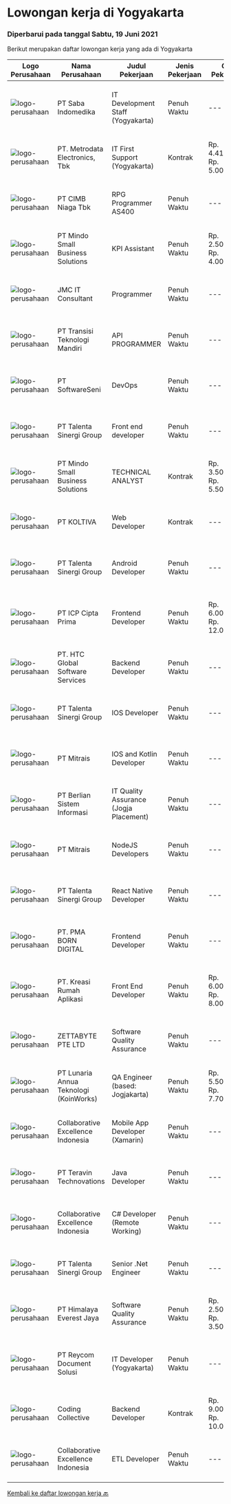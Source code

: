 
  # Lowongan kerja di Yogyakarta

  ### Diperbarui pada tanggal Sabtu, 19 Juni 2021

  Berikut merupakan daftar lowongan kerja yang ada di Yogyakarta

  |Logo Perusahaan | Nama Perusahaan | Judul Pekerjaan | Jenis Pekerjaan | Gaji Pekerjaan | Lokasi | Deskripsi | Tanggal diunggah | Pranala |
  | -------------- | --------------- | --------------- | --------- | --------- | -------------- | ------- | ----------- | ----------- |
  |![logo-perusahaan](https://image-service-cdn.seek.com.au/fd4e0e8b1c4e3845b01f36c504d8073041e3b470/ee4dce1061f3f616224767ad58cb2fc751b8d2dc)|PT Saba Indomedika|IT Development Staff (Yogyakarta)|Penuh Waktu|---|Yogyakarta|Deskripsi Pekerjaan Membuat program untuk kebutuhan perusahaan khususnya aplikasi Finance Memformulasikan spesifikasi program dan basic prototypes...|Jumat, 18 Juni 2021|https://www.jobstreet.co.id/id/job/it-development-staff-yogyakarta-3560234?token=0~451e8b48-6e54-489d-b75c-37f0c0b9fced&sectionRank=1&jobId=jobstreet-id-job-3560234|
|![logo-perusahaan](https://image-service-cdn.seek.com.au/0d75518309b56a3cff39daa569b0ba02cc7a22f2/ee4dce1061f3f616224767ad58cb2fc751b8d2dc)|PT. Metrodata Electronics, Tbk|IT First Support (Yogyakarta)|Kontrak|Rp. 4.417.000-Rp. 5.000.000|Yogyakarta|Spesifikasi Personil : Minimal Pendidikan D3 / S1 Teknik Komputer, Teknik Informatika, dan pendidikan setara lainnya Memiliki pengalaman minimal 1...|Jumat, 18 Juni 2021|https://www.jobstreet.co.id/id/job/it-first-support-yogyakarta-3560581?token=0~451e8b48-6e54-489d-b75c-37f0c0b9fced&sectionRank=2&jobId=jobstreet-id-job-3560581|
|![logo-perusahaan](https://image-service-cdn.seek.com.au/2c6f6f12cb15b08239744ca7630b97fee07e84ce/ee4dce1061f3f616224767ad58cb2fc751b8d2dc)|PT CIMB Niaga Tbk|RPG Programmer AS400|Penuh Waktu|---|Jakarta Raya|Job Description: Create new program and modification as required by business unit; Prepare system solution on root cause as preventive action; Create...|Jumat, 18 Juni 2021|https://www.jobstreet.co.id/id/job/rpg-programmer-as400-3559775?token=0~451e8b48-6e54-489d-b75c-37f0c0b9fced&sectionRank=3&jobId=jobstreet-id-job-3559775|
|![logo-perusahaan](https://image-service-cdn.seek.com.au/bd9c5207a79d42ed096a1b2bad14bef66654f2f2/ee4dce1061f3f616224767ad58cb2fc751b8d2dc)|PT Mindo Small Business Solutions|KPI Assistant|Penuh Waktu|Rp. 2.500.000-Rp. 4.000.000|Yogyakarta|Job DescriptionYou will be working in a small team with these main responsibilities: Overseeing all the business operations and reporting to the...|Rabu, 16 Juni 2021|https://www.jobstreet.co.id/id/job/kpi-assistant-3557844?token=0~451e8b48-6e54-489d-b75c-37f0c0b9fced&sectionRank=4&jobId=jobstreet-id-job-3557844|
|![logo-perusahaan](https://image-service-cdn.seek.com.au/202d50bdd77cb071a117c4bf58472add63434e03/ee4dce1061f3f616224767ad58cb2fc751b8d2dc)|JMC IT Consultant|Programmer|Penuh Waktu|---|Bantul|Greetings! We are growing IT Consultant that focused on E-Gov industry. Within 12 years, we are already helping more than 300 IT development in...|Kamis, 17 Juni 2021|https://www.jobstreet.co.id/id/job/programmer-3550587?token=0~451e8b48-6e54-489d-b75c-37f0c0b9fced&sectionRank=5&jobId=jobstreet-id-job-3550587|
|![logo-perusahaan](https://image-service-cdn.seek.com.au/b282dd8b9ab3571cdc718527a8470c39dde8a380/ee4dce1061f3f616224767ad58cb2fc751b8d2dc)|PT Transisi Teknologi Mandiri|API PROGRAMMER|Penuh Waktu|---|Sleman|Kualifikasi: Kandidat memiliki kemampuan komunikasi dan interpersonal yang baik (manners before knowledge) Kandidat memiliki pengalaman minimal 1...|Jumat, 18 Juni 2021|https://www.jobstreet.co.id/id/job/api-programmer-3559861?token=0~451e8b48-6e54-489d-b75c-37f0c0b9fced&sectionRank=6&jobId=jobstreet-id-job-3559861|
|![logo-perusahaan](https://image-service-cdn.seek.com.au/c05a3e3e627c08dd9cbb310c1a48f4a5a42787b6/ee4dce1061f3f616224767ad58cb2fc751b8d2dc)|PT SoftwareSeni|DevOps|Penuh Waktu|---|Yogyakarta|SoftwareSeni is a Software Development Company based in Yogyakarta &amp; Australia. We love solving tough problems – from user experience to design...|Jumat, 18 Juni 2021|https://www.jobstreet.co.id/id/job/devops-3545343?token=0~451e8b48-6e54-489d-b75c-37f0c0b9fced&sectionRank=7&jobId=jobstreet-id-job-3545343|
|![logo-perusahaan](https://image-service-cdn.seek.com.au/b8333d5272889c77ffbe82c3e7d5008aaef6464d/ee4dce1061f3f616224767ad58cb2fc751b8d2dc)|PT Talenta Sinergi Group|Front end developer|Penuh Waktu|---|Jakarta Raya|What you’ll be doing Develop SPA with Angular 4+ / ReactJS / Vue framework Converting design from UI / UX to code. Writing clean, maintainable and...|Jumat, 18 Juni 2021|https://www.jobstreet.co.id/id/job/front-end-developer-3552270?token=0~451e8b48-6e54-489d-b75c-37f0c0b9fced&sectionRank=8&jobId=jobstreet-id-job-3552270|
|![logo-perusahaan](https://image-service-cdn.seek.com.au/bd9c5207a79d42ed096a1b2bad14bef66654f2f2/ee4dce1061f3f616224767ad58cb2fc751b8d2dc)|PT Mindo Small Business Solutions|TECHNICAL ANALYST|Kontrak|Rp. 3.500.000-Rp. 5.500.000|Yogyakarta|Job Description : Provide incoming help requests from end-users and prioritize/escalate the issues appropriately. Investigating technical/data issues...|Kamis, 17 Juni 2021|https://www.jobstreet.co.id/id/job/technical-analyst-3559600?token=0~451e8b48-6e54-489d-b75c-37f0c0b9fced&sectionRank=9&jobId=jobstreet-id-job-3559600|
|![logo-perusahaan](https://image-service-cdn.seek.com.au/c722a803b1d921d6d97b57b4df8a14b7a3bb09c5/ee4dce1061f3f616224767ad58cb2fc751b8d2dc)|PT KOLTIVA|Web Developer|Kontrak|---|Yogyakarta|RESPONSIBILITIES : · Analyze user requirements to determine technical requirements.· Write, design, or edit web page content, or produce other direct...|Jumat, 18 Juni 2021|https://www.jobstreet.co.id/id/job/web-developer-3551297?token=0~451e8b48-6e54-489d-b75c-37f0c0b9fced&sectionRank=10&jobId=jobstreet-id-job-3551297|
|![logo-perusahaan](https://image-service-cdn.seek.com.au/b8333d5272889c77ffbe82c3e7d5008aaef6464d/ee4dce1061f3f616224767ad58cb2fc751b8d2dc)|PT Talenta Sinergi Group|Android Developer|Penuh Waktu|---|Yogyakarta|What you’ll be doing Develop Android with native technologies Converting design from UI / UX to xml. Writing clean, maintainable and efficient code...|Jumat, 18 Juni 2021|https://www.jobstreet.co.id/id/job/android-developer-3552267?token=0~451e8b48-6e54-489d-b75c-37f0c0b9fced&sectionRank=11&jobId=jobstreet-id-job-3552267|
|![logo-perusahaan](https://image-service-cdn.seek.com.au/debb5d75468f19d65a30d2f3c6399e263a546721/ee4dce1061f3f616224767ad58cb2fc751b8d2dc)|PT ICP Cipta Prima|Frontend Developer|Penuh Waktu|Rp. 6.000.000-Rp. 12.000.000|Yogyakarta|Persyaratan- Mampu menghasilkan kode berkualitas tinggi &amp; terukur- Pemahaman yang baik tentang UI responsif- Pemahaman yang baik tentang aliran...|Jumat, 18 Juni 2021|https://www.jobstreet.co.id/id/job/frontend-developer-3560759?token=0~451e8b48-6e54-489d-b75c-37f0c0b9fced&sectionRank=12&jobId=jobstreet-id-job-3560759|
|![logo-perusahaan](https://image-service-cdn.seek.com.au/81edf638f3ab4a4982d3282a5aeaa4bde3fc3e25/ee4dce1061f3f616224767ad58cb2fc751b8d2dc)|PT. HTC Global Software Services|Backend Developer|Penuh Waktu|---|Yogyakarta|Bachelor degrees in Computer Science/Information Technology Understand Architecture Microservices Good knowledge in Java programming language is a...|Jumat, 18 Juni 2021|https://www.jobstreet.co.id/id/job/backend-developer-3559800?token=0~451e8b48-6e54-489d-b75c-37f0c0b9fced&sectionRank=13&jobId=jobstreet-id-job-3559800|
|![logo-perusahaan](https://image-service-cdn.seek.com.au/b8333d5272889c77ffbe82c3e7d5008aaef6464d/ee4dce1061f3f616224767ad58cb2fc751b8d2dc)|PT Talenta Sinergi Group|IOS  Developer|Penuh Waktu|---|Yogyakarta|Responsibilities: Design and build applications for mobile platforms Ensure the performance, quality, and responsiveness of applications. Collaborate...|Jumat, 18 Juni 2021|https://www.jobstreet.co.id/id/job/ios-developer-3552271?token=0~451e8b48-6e54-489d-b75c-37f0c0b9fced&sectionRank=14&jobId=jobstreet-id-job-3552271|
|![logo-perusahaan](https://image-service-cdn.seek.com.au/969b0c47f133a1e0155056a5d964c63953dd6304/ee4dce1061f3f616224767ad58cb2fc751b8d2dc)|PT Mitrais|IOS and Kotlin Developer|Penuh Waktu|---|Bali|Build your Career with Mitrais !  We're looking for experienced iOS and Kotlin Developer to be part of our team. What will you be doing?  Liase with...|Jumat, 18 Juni 2021|https://www.jobstreet.co.id/id/job/ios-and-kotlin-developer-3551261?token=0~451e8b48-6e54-489d-b75c-37f0c0b9fced&sectionRank=15&jobId=jobstreet-id-job-3551261|
|![logo-perusahaan](https://image-service-cdn.seek.com.au/ccc0df9110fd5f01c647c290b339361a3aae7efb/ee4dce1061f3f616224767ad58cb2fc751b8d2dc)|PT Berlian Sistem Informasi|IT Quality Assurance (Jogja Placement)|Penuh Waktu|---|Yogyakarta|Minimum Requirements : Bachelor of Computer Science / Information System or equivalent professional experience in software development and testing At...|Kamis, 17 Juni 2021|https://www.jobstreet.co.id/id/job/it-quality-assurance-jogja-placement-3544536?token=0~451e8b48-6e54-489d-b75c-37f0c0b9fced&sectionRank=16&jobId=jobstreet-id-job-3544536|
|![logo-perusahaan](https://image-service-cdn.seek.com.au/969b0c47f133a1e0155056a5d964c63953dd6304/ee4dce1061f3f616224767ad58cb2fc751b8d2dc)|PT Mitrais|NodeJS Developers|Penuh Waktu|---|Bali|Build your Career with Mitrais! We're urgently looking for experienced NodeJS Developers to be part of our team for an immediate start.Our client is a...|Rabu, 16 Juni 2021|https://www.jobstreet.co.id/id/job/nodejs-developers-3557891?token=0~451e8b48-6e54-489d-b75c-37f0c0b9fced&sectionRank=17&jobId=jobstreet-id-job-3557891|
|![logo-perusahaan](https://image-service-cdn.seek.com.au/b8333d5272889c77ffbe82c3e7d5008aaef6464d/ee4dce1061f3f616224767ad58cb2fc751b8d2dc)|PT Talenta Sinergi Group|React Native Developer|Penuh Waktu|---|Yogyakarta|Requirements Able to work as team player and have good communication skill. +- 2 years development Java script (With or without framework), NodeJs...|Jumat, 18 Juni 2021|https://www.jobstreet.co.id/id/job/react-native-developer-3552274?token=0~451e8b48-6e54-489d-b75c-37f0c0b9fced&sectionRank=18&jobId=jobstreet-id-job-3552274|
|![logo-perusahaan](https://image-service-cdn.seek.com.au/b54ee54bedc3f2c143e64baf589d10fa6bdcc4bc/ee4dce1061f3f616224767ad58cb2fc751b8d2dc)|PT. PMA BORN DIGITAL|Frontend Developer|Penuh Waktu|---|Yogyakarta|MadeIndonesia was founded in 2012. What started with outsourcing only web development has now grown into a complete package of services. In addition...|Kamis, 17 Juni 2021|https://www.jobstreet.co.id/id/job/frontend-developer-3545033?token=0~451e8b48-6e54-489d-b75c-37f0c0b9fced&sectionRank=19&jobId=jobstreet-id-job-3545033|
|![logo-perusahaan](https://image-service-cdn.seek.com.au/13f7466ed464c1e6442064fa0564efac70e6da12/ee4dce1061f3f616224767ad58cb2fc751b8d2dc)|PT. Kreasi Rumah Aplikasi|Front End Developer|Penuh Waktu|Rp. 6.000.000-Rp. 8.000.000|Bantul|Memiliki pengalaman 2-5 tahun dalam pengembangan Front End Sangat memahami konsep HTML, CSS, dan Javascript Berpengalaman dalam menggunakan...|Rabu, 16 Juni 2021|https://www.jobstreet.co.id/id/job/front-end-developer-3557941?token=0~451e8b48-6e54-489d-b75c-37f0c0b9fced&sectionRank=20&jobId=jobstreet-id-job-3557941|
|![logo-perusahaan](https://image-service-cdn.seek.com.au/a9ad8fdd00d66418bb5e9ec41ddbc2318ccec822/ee4dce1061f3f616224767ad58cb2fc751b8d2dc)|ZETTABYTE PTE LTD|Software Quality Assurance|Penuh Waktu|---|Yogyakarta|Company IntroductionZettabyte is a software development company that focuses on the education sector. We work together with our multicultural team...|Rabu, 16 Juni 2021|https://www.jobstreet.co.id/id/job/software-quality-assurance-3557457?token=0~451e8b48-6e54-489d-b75c-37f0c0b9fced&sectionRank=21&jobId=jobstreet-id-job-3557457|
|![logo-perusahaan](https://image-service-cdn.seek.com.au/aab0a5465545de2bbfc9a4ae4502897f3e28e138/ee4dce1061f3f616224767ad58cb2fc751b8d2dc)|PT Lunaria Annua Teknologi (KoinWorks)|QA Engineer (based: Jogjakarta)|Penuh Waktu|Rp. 5.500.000-Rp. 7.700.000|Yogyakarta|Our team is growing bigger and we are currently searching for a QA Engineer who will be responsible to develop and execute exploratory and automated...|Jumat, 18 Juni 2021|https://www.jobstreet.co.id/id/job/qa-engineer-based:-jogjakarta-3551619?token=0~451e8b48-6e54-489d-b75c-37f0c0b9fced&sectionRank=22&jobId=jobstreet-id-job-3551619|
|![logo-perusahaan](https://image-service-cdn.seek.com.au/7145b1ba6bc0dbd678e2bf86d776dd2b1b9b81f6/ee4dce1061f3f616224767ad58cb2fc751b8d2dc)|Collaborative Excellence Indonesia|Mobile App Developer (Xamarin)|Penuh Waktu|---|Jakarta Raya|Responsibilities: Capable of understanding and delivering development according to plan Understanding software development lifecycle, solution,...|Kamis, 17 Juni 2021|https://www.jobstreet.co.id/id/job/mobile-app-developer-xamarin-3559615?token=0~451e8b48-6e54-489d-b75c-37f0c0b9fced&sectionRank=23&jobId=jobstreet-id-job-3559615|
|![logo-perusahaan](https://image-service-cdn.seek.com.au/00c5fccd7e7da99c6c551506f244b709f37b24cb/ee4dce1061f3f616224767ad58cb2fc751b8d2dc)|PT Teravin Technovations|Java Developer|Penuh Waktu|---|Jakarta Raya|We are looking for a Java Developer with experience in building high-performing, scalable, enterprise-grade applications. You will be part of a...|Jumat, 18 Juni 2021|https://www.jobstreet.co.id/id/job/java-developer-3560224?token=0~451e8b48-6e54-489d-b75c-37f0c0b9fced&sectionRank=24&jobId=jobstreet-id-job-3560224|
|![logo-perusahaan](https://image-service-cdn.seek.com.au/7145b1ba6bc0dbd678e2bf86d776dd2b1b9b81f6/ee4dce1061f3f616224767ad58cb2fc751b8d2dc)|Collaborative Excellence Indonesia|C# Developer (Remote Working)|Penuh Waktu|---|Jakarta Raya|Responsibilities: Design, coding, and testing of modules for various components of our product framework Capable of understanding and delivering...|Kamis, 17 Juni 2021|https://www.jobstreet.co.id/id/job/c-developer-remote-working-3559614?token=0~451e8b48-6e54-489d-b75c-37f0c0b9fced&sectionRank=25&jobId=jobstreet-id-job-3559614|
|![logo-perusahaan](https://image-service-cdn.seek.com.au/b8333d5272889c77ffbe82c3e7d5008aaef6464d/ee4dce1061f3f616224767ad58cb2fc751b8d2dc)|PT Talenta Sinergi Group|Senior .Net Engineer|Penuh Waktu|---|Jakarta Raya|What you’ll be doing Develop scalable enterprise application with micro services using .Net Core framework Implement and deploy server application....|Jumat, 18 Juni 2021|https://www.jobstreet.co.id/id/job/senior-net-engineer-3552269?token=0~451e8b48-6e54-489d-b75c-37f0c0b9fced&sectionRank=26&jobId=jobstreet-id-job-3552269|
|![logo-perusahaan](https://image-service-cdn.seek.com.au/918057ce7efa9e47b516240b9a1604a6c65ba38c/ee4dce1061f3f616224767ad58cb2fc751b8d2dc)|PT Himalaya Everest Jaya|Software Quality Assurance|Penuh Waktu|Rp. 2.500.000-Rp. 3.500.000|Yogyakarta|Required skills : ability to write test plans and test cases based on technical system requirement ability to think outside-of-the-box - Bugs can...|Kamis, 17 Juni 2021|https://www.jobstreet.co.id/id/job/software-quality-assurance-3558630?token=0~451e8b48-6e54-489d-b75c-37f0c0b9fced&sectionRank=27&jobId=jobstreet-id-job-3558630|
|![logo-perusahaan](https://image-service-cdn.seek.com.au/ecf6d71f6299b6febdc8e2a576a705f0519ee0ee/ee4dce1061f3f616224767ad58cb2fc751b8d2dc)|PT Reycom Document Solusi|IT Developer (Yogyakarta)|Penuh Waktu|---|Yogyakarta|Qualfication Candidate must possess at least Bachelor's Degree in Engineering (Computer/Telecommunication), Computer Science/Information Technology or...|Kamis, 17 Juni 2021|https://www.jobstreet.co.id/id/job/it-developer-yogyakarta-3544076?token=0~451e8b48-6e54-489d-b75c-37f0c0b9fced&sectionRank=28&jobId=jobstreet-id-job-3544076|
|![logo-perusahaan](https://image-service-cdn.seek.com.au/173d90a4796b9060b32d48ba09d1cc3a5bacc8b1/ee4dce1061f3f616224767ad58cb2fc751b8d2dc)|Coding Collective|Backend Developer|Kontrak|Rp. 9.000.000-Rp. 10.000.000|Yogyakarta|Requirements: Engineering wisdom equivalent to 2 years of experiences. Willing to work in Yogyakarta. Excellent English communication skills....|Kamis, 17 Juni 2021|https://www.jobstreet.co.id/id/job/backend-developer-3559222?token=0~451e8b48-6e54-489d-b75c-37f0c0b9fced&sectionRank=29&jobId=jobstreet-id-job-3559222|
|![logo-perusahaan](https://image-service-cdn.seek.com.au/7145b1ba6bc0dbd678e2bf86d776dd2b1b9b81f6/ee4dce1061f3f616224767ad58cb2fc751b8d2dc)|Collaborative Excellence Indonesia|ETL Developer|Penuh Waktu|---|Bali|Job Description Developing database objects and creates and automate ETL processes Develop and execute database queries and conduct analysis Provides...|Kamis, 17 Juni 2021|https://www.jobstreet.co.id/id/job/etl-developer-3559613?token=0~451e8b48-6e54-489d-b75c-37f0c0b9fced&sectionRank=30&jobId=jobstreet-id-job-3559613|


  [Kembali ke daftar lowongan kerja 🔙](../README.md#daftar-lowongan-kerja)
  